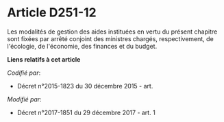 # Article D251-12

Les modalités de gestion des aides instituées en vertu du présent chapitre sont fixées par arrêté conjoint des ministres
chargés, respectivement, de l'écologie, de l'économie, des finances et du budget.

**Liens relatifs à cet article**

_Codifié par_:

  - Décret n°2015-1823 du 30 décembre 2015 - art.

_Modifié par_:

  - Décret n°2017-1851 du 29 décembre 2017 - art. 1
